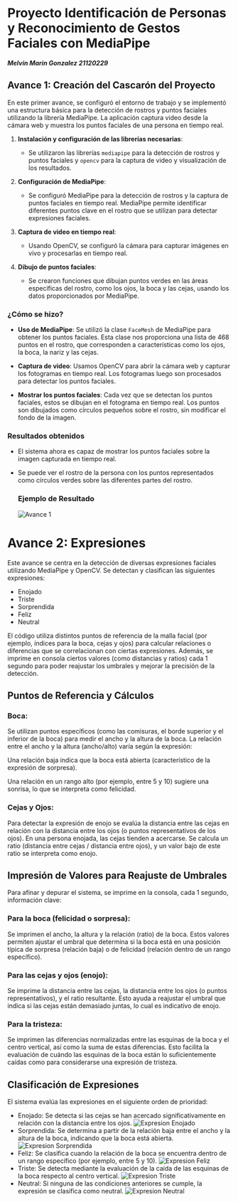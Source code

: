 # Proyecto Identificación de Personas y Reconocimiento de Gestos Faciales con MediaPipe

 ***Melvin Marin Gonzalez 21120229***

## Avance 1: Creación del Cascarón del Proyecto

En este primer avance, se configuró el entorno de trabajo y se implementó una estructura básica para la detección de rostros y puntos faciales utilizando la librería MediaPipe. La aplicación captura video desde la cámara web y muestra los puntos faciales de una persona en tiempo real.

1. **Instalación y configuración de las librerías necesarias**:
   - Se utilizaron las librerías `mediapipe` para la detección de rostros y puntos faciales y `opencv` para la captura de video y visualización de los resultados.

2. **Configuración de MediaPipe**:
   - Se configuró MediaPipe para la detección de rostros y la captura de puntos faciales en tiempo real. MediaPipe permite identificar diferentes puntos clave en el rostro que se utilizan para detectar expresiones faciales.

3. **Captura de video en tiempo real**:
   - Usando OpenCV, se configuró la cámara para capturar imágenes en vivo y procesarlas en tiempo real.

4. **Dibujo de puntos faciales**:
   - Se crearon funciones que dibujan puntos verdes en las áreas específicas del rostro, como los ojos, la boca y las cejas, usando los datos proporcionados por MediaPipe.

### ¿Cómo se hizo?

- **Uso de MediaPipe**: Se utilizó la clase `FaceMesh` de MediaPipe para obtener los puntos faciales. Esta clase nos proporciona una lista de 468 puntos en el rostro, que corresponden a características como los ojos, la boca, la nariz y las cejas.
  
- **Captura de video**: Usamos OpenCV para abrir la cámara web y capturar los fotogramas en tiempo real. Los fotogramas luego son procesados para detectar los puntos faciales.

- **Mostrar los puntos faciales**: Cada vez que se detectan los puntos faciales, estos se dibujan en el fotograma en tiempo real. Los puntos son dibujados como círculos pequeños sobre el rostro, sin modificar el fondo de la imagen.

### Resultados obtenidos

- El sistema ahora es capaz de mostrar los puntos faciales sobre la imagen capturada en tiempo real.
- Se puede ver el rostro de la persona con los puntos representados como círculos verdes sobre las diferentes partes del rostro.
  
  ### Ejemplo de Resultado
  ![Avance 1](./images/Parte_1.png)


# Avance 2: Expresiones  
Este avance se centra en la detección de diversas expresiones faciales utilizando MediaPipe y OpenCV. Se detectan y clasifican las siguientes expresiones:

- Enojado
- Triste
- Sorprendida
- Feliz
- Neutral

El código utiliza distintos puntos de referencia de la malla facial (por ejemplo, índices para la boca, cejas y ojos) para calcular relaciones o diferencias que se correlacionan con ciertas expresiones. Además, se imprime en consola ciertos valores (como distancias y ratios) cada 1 segundo para poder reajustar los umbrales y mejorar la precisión de la detección.

## Puntos de Referencia y Cálculos
### Boca:
Se utilizan puntos específicos (como las comisuras, el borde superior y el inferior de la boca) para medir el ancho y la altura de la boca. La relación entre el ancho y la altura (ancho/alto) varía según la expresión:

Una relación baja indica que la boca está abierta (característico de la expresión de sorpresa).

Una relación en un rango alto (por ejemplo, entre 5 y 10) sugiere una sonrisa, lo que se interpreta como felicidad.

### Cejas y Ojos:
Para detectar la expresión de enojo se evalúa la distancia entre las cejas en relación con la distancia entre los ojos (o puntos representativos de los ojos). En una persona enojada, las cejas tienden a acercarse. Se calcula un ratio (distancia entre cejas / distancia entre ojos), y un valor bajo de este ratio se interpreta como enojo.


## Impresión de Valores para Reajuste de Umbrales
Para afinar y depurar el sistema, se imprime en la consola, cada 1 segundo, información clave:

### Para la boca (felicidad o sorpresa):
Se imprimen el ancho, la altura y la relación (ratio) de la boca. Estos valores permiten ajustar el umbral que determina si la boca está en una posición típica de sorpresa (relación baja) o de felicidad (relación dentro de un rango específico).

### Para las cejas y ojos (enojo):
Se imprime la distancia entre las cejas, la distancia entre los ojos (o puntos representativos), y el ratio resultante. Esto ayuda a reajustar el umbral que indica si las cejas están demasiado juntas, lo cual es indicativo de enojo.

### Para la tristeza:
Se imprimen las diferencias normalizadas entre las esquinas de la boca y el centro vertical, así como la suma de estas diferencias. Esto facilita la evaluación de cuándo las esquinas de la boca están lo suficientemente caídas como para considerarse una expresión de tristeza.

## Clasificación de Expresiones
El sistema evalúa las expresiones en el siguiente orden de prioridad:

- Enojado:
Se detecta si las cejas se han acercado significativamente en relación con la distancia entre los ojos.
![Expresion Enojado](./images/Enojado.png)
- Sorprendida:
Se determina a partir de la relación baja entre el ancho y la altura de la boca, indicando que la boca está abierta.
![Expresion Sorprendida](./images/Sorprendida.png)
- Feliz:
Se clasifica cuando la relación de la boca se encuentra dentro de un rango específico (por ejemplo, entre 5 y 10).
![Expresion Feliz](./images/Feliz.png)
- Triste:
Se detecta mediante la evaluación de la caída de las esquinas de la boca respecto al centro vertical.
![Expresion Triste](./images/Triste.png)
- Neutral:
Si ninguna de las condiciones anteriores se cumple, la expresión se clasifica como neutral.
![Expresion Neutral](./images/Neutral.png)
